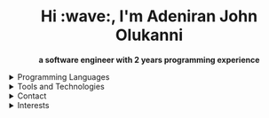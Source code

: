 <h1 align="center">Hi :wave:, I'm Adeniran John Olukanni</h1>
<p align="center"><strong>a software engineer with 2 years programming experience</strong></p>
<details>
  <summary>Programming Languages</summary>
  <hr/>
  <h4 align="center"><strong>JavaScript, SQL, Java, Python</strong><h4>
 </details>
<details>
  <summary>Tools and Technologies</summary>
  <hr/>
  <h4 align="center">HTML, CSS, npm, yarn, React.js, Redux, Next.js, D3.js</h4>
  <h4 align="center">Node.js, Express.js, MongoDB and Mongoose, MySQL, PostgreSQL, AWS</h4>
 </details>
 <details>
  <summary>Contact</summary>
  <hr/>
  <p align="center">:email: <a href="mailto:" target="_blank">adesite67@gmail.com</a></p>
   <p align="center"><a href="https://wa.me/2348130998619" target="_blank">Whatsapp</a></p>
   <p align="center">:phone: +2348130998619</p>
   <p align="center"><a href="https://www.linkedin.com/in/adeniran-olukanni-25b7311b7">Linkedin</a></p>
   <p align="center"><a href="https://twitter.com/@a_j_olukanni">twitter</a></p>
  </details>
 <details>
   <summary>Interests</summary>
   <hr/>
   <div> 
     <p align="center"><strong>Programming</strong></p>
     <p align="center"><strong>Web Development</strong></p>
     <p align="center"><strong>Secure Coding</strong></p>
     <p align="center"><strong>Collaborating</strong></p>
     <p align="center"><strong>Cloud Computing</strong></p>
     <p align="center"><strong>Artificial Intelligence</strong></p>
     <p align="center"><strong>Data Analysis</strong></p>
   </div>
    </details>
